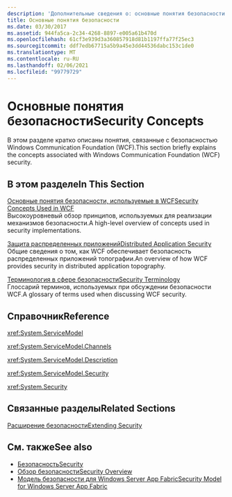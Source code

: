 ```yaml
---
description: 'Дополнительные сведения о: основные понятия безопасности'
title: Основные понятия безопасности
ms.date: 03/30/2017
ms.assetid: 944fa5ca-2c34-4268-8897-e005a61b470d
ms.openlocfilehash: 61cf3e939d3a360857918d81b1197ffa77f25ec3
ms.sourcegitcommit: ddf7edb67715a5b9a45e3dd44536dabc153c1de0
ms.translationtype: MT
ms.contentlocale: ru-RU
ms.lasthandoff: 02/06/2021
ms.locfileid: "99779729"
---
```

# <a name="security-concepts"></a><span data-ttu-id="7218a-103">Основные понятия безопасности</span><span class="sxs-lookup"><span data-stu-id="7218a-103">Security Concepts</span></span>

<span data-ttu-id="7218a-104">В этом разделе кратко описаны понятия, связанные с безопасностью Windows Communication Foundation (WCF).</span><span class="sxs-lookup"><span data-stu-id="7218a-104">This section briefly explains the concepts associated with Windows Communication Foundation (WCF) security.</span></span>  
  
## <a name="in-this-section"></a><span data-ttu-id="7218a-105">В этом разделе</span><span class="sxs-lookup"><span data-stu-id="7218a-105">In This Section</span></span>  

 [<span data-ttu-id="7218a-106">Основные понятия безопасности, используемые в WCF</span><span class="sxs-lookup"><span data-stu-id="7218a-106">Security Concepts Used in WCF</span></span>](security-concepts-used-in-wcf.md)  
 <span data-ttu-id="7218a-107">Высокоуровневый обзор принципов, используемых для реализации механизмов безопасности.</span><span class="sxs-lookup"><span data-stu-id="7218a-107">A high-level overview of concepts used in security implementations.</span></span>  
  
 [<span data-ttu-id="7218a-108">Защита распределенных приложений</span><span class="sxs-lookup"><span data-stu-id="7218a-108">Distributed Application Security</span></span>](distributed-application-security.md)  
 <span data-ttu-id="7218a-109">Общие сведения о том, как WCF обеспечивает безопасность распределенных приложений топографии.</span><span class="sxs-lookup"><span data-stu-id="7218a-109">An overview of how WCF provides security in distributed application topography.</span></span>  
  
 [<span data-ttu-id="7218a-110">Терминология в сфере безопасности</span><span class="sxs-lookup"><span data-stu-id="7218a-110">Security Terminology</span></span>](wcf-security-terminology.md)  
 <span data-ttu-id="7218a-111">Глоссарий терминов, используемых при обсуждении безопасности WCF.</span><span class="sxs-lookup"><span data-stu-id="7218a-111">A glossary of terms used when discussing WCF security.</span></span>  
  
## <a name="reference"></a><span data-ttu-id="7218a-112">Справочник</span><span class="sxs-lookup"><span data-stu-id="7218a-112">Reference</span></span>  

 <xref:System.ServiceModel>  
  
 <xref:System.ServiceModel.Channels>  
  
 <xref:System.ServiceModel.Description>  
  
 <xref:System.ServiceModel.Security>  
  
 <xref:System.Security>  
  
## <a name="related-sections"></a><span data-ttu-id="7218a-113">Связанные разделы</span><span class="sxs-lookup"><span data-stu-id="7218a-113">Related Sections</span></span>  

 [<span data-ttu-id="7218a-114">Расширение безопасности</span><span class="sxs-lookup"><span data-stu-id="7218a-114">Extending Security</span></span>](../extending/extending-security.md)  
  
## <a name="see-also"></a><span data-ttu-id="7218a-115">См. также</span><span class="sxs-lookup"><span data-stu-id="7218a-115">See also</span></span>

- [<span data-ttu-id="7218a-116">Безопасность</span><span class="sxs-lookup"><span data-stu-id="7218a-116">Security</span></span>](security.md)
- [<span data-ttu-id="7218a-117">Обзор безопасности</span><span class="sxs-lookup"><span data-stu-id="7218a-117">Security Overview</span></span>](security-overview.md)
- <span data-ttu-id="7218a-118">[Модель безопасности для Windows Server App Fabric](/previous-versions/appfabric/ee677202(v=azure.10))</span><span class="sxs-lookup"><span data-stu-id="7218a-118">[Security Model for Windows Server App Fabric](/previous-versions/appfabric/ee677202(v=azure.10))</span></span>
